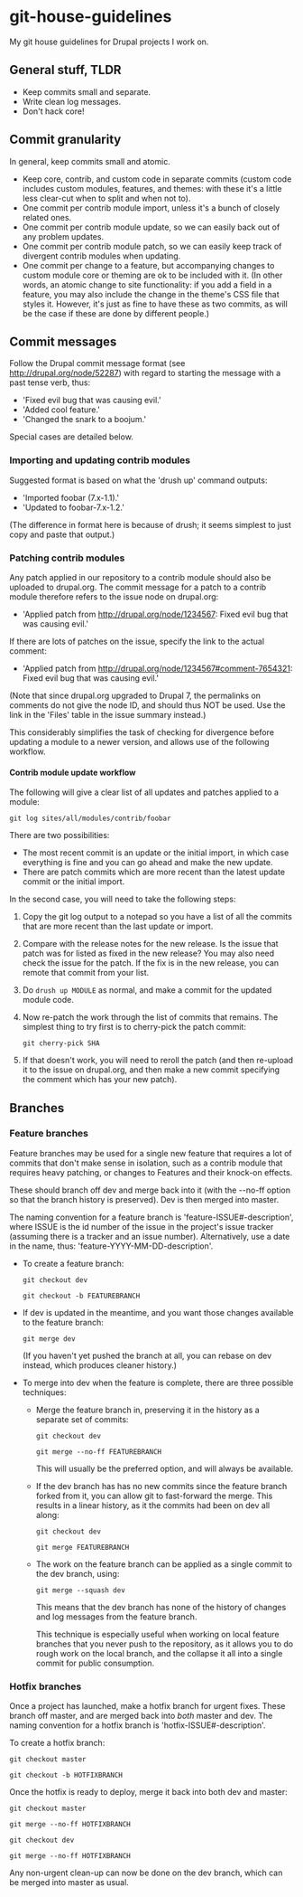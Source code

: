 git-house-guidelines
====================

My git house guidelines for Drupal projects I work on.

## General stuff, TLDR ##

* Keep commits small and separate.
* Write clean log messages.
* Don't hack core!

## Commit granularity ##

In general, keep commits small and atomic.

* Keep core, contrib, and custom code in separate commits (custom code includes custom modules, features, and themes: with these it's a little less clear-cut when to split and when not to).
* One commit per contrib module import, unless it's a bunch of closely related ones.
* One commit per contrib module update, so we can easily back out of any problem updates.
* One commit per contrib module patch, so we can easily keep track of divergent contrib modules when updating.
* One commit per change to a feature, but accompanying changes to custom module core or theming are ok to be included with it. (In other words, an atomic change to site functionality: if you add a field in a feature, you may also include the change in the theme's CSS file that styles it. However, it's just as fine to have these as two commits, as will be the case if these are done by different people.)

## Commit messages ##

Follow the Drupal commit message format (see http://drupal.org/node/52287) with regard to starting the message with a past tense verb, thus:

* 'Fixed evil bug that was causing evil.'
* 'Added cool feature.'
* 'Changed the snark to a boojum.'

Special cases are detailed below.

### Importing and updating contrib modules ###

Suggested format is based on what the 'drush up' command outputs:

* 'Imported foobar (7.x-1.1).'
* 'Updated to foobar-7.x-1.2.'

(The difference in format here is because of drush; it seems simplest to just copy and paste that output.)

### Patching contrib modules

Any patch applied in our repository to a contrib module should also be uploaded to drupal.org. The commit message for a patch to a contrib module therefore refers to the issue node on drupal.org:

* 'Applied patch from http://drupal.org/node/1234567: Fixed evil bug that was causing evil.'

If there are lots of patches on the issue, specify the link to the actual comment:

* 'Applied patch from http://drupal.org/node/1234567#comment-7654321: Fixed evil bug that was causing evil.'

(Note that since drupal.org upgraded to Drupal 7, the permalinks on comments do not give the node ID, and should thus NOT be used. Use the link in the 'Files' table in the issue summary instead.)

This considerably simplifies the task of checking for divergence before updating a module to a newer version, and allows use of the following workflow.

#### Contrib module update workflow ####

The following will give a clear list of all updates and patches applied to a module:

```
git log sites/all/modules/contrib/foobar
```

There are two possibilities:

- The most recent commit is an update or the initial import, in which case everything is fine and you can go ahead and make the new update.
- There are patch commits which are more recent than the latest update commit or the initial import.

In the second case, you will need to take the following steps:

1. Copy the git log output to a notepad so you have a list of all the commits that are more recent than the last update or import.
1. Compare with the release notes for the new release. Is the issue that patch was for listed as fixed in the new release? You may also need check the issue for the patch. If the fix is in the new release, you can remote that commit from your list.
2. Do ```drush up MODULE``` as normal, and make a commit for the updated module code.
3. Now re-patch the work through the list of commits that remains. The simplest thing to try first is to cherry-pick the patch commit:

    ```git cherry-pick SHA```
4. If that doesn't work, you will need to reroll the patch (and then re-upload it to the issue on drupal.org, and then make a new commit specifying the comment which has your new patch).

## Branches ##

### Feature branches ###

Feature branches may be used for a single new feature that requires a lot of commits that don't make sense in isolation, such as a contrib module that requires heavy patching, or changes to Features and their knock-on effects.

These should branch off dev and merge back into it (with the --no-ff option so that the branch history is preserved). Dev is then merged into master.

The naming convention for a feature branch is 'feature-ISSUE#-description', where ISSUE is the id number of the issue in the project's issue tracker (assuming there is a tracker and an issue number). Alternatively, use a date in the name, thus: 'feature-YYYY-MM-DD-description'.

* To create a feature branch:

    ```git checkout dev```

    ```git checkout -b FEATUREBRANCH```
* If dev is updated in the meantime, and you want those changes available to the feature branch:

    ```git merge dev```

    (If you haven't yet pushed the branch at all, you can rebase on dev instead, which produces cleaner history.)
* To merge into dev when the feature is complete, there are three possible techniques:
    * Merge the feature branch in, preserving it in the history as a separate set of commits:

        ```git checkout dev```

        ```git merge --no-ff FEATUREBRANCH```

        This will usually be the preferred option, and will always be available.

    * If the dev branch has has no new commits since the feature branch forked from it, you can allow git to fast-forward the merge. This results in a linear history, as it the commits had been on dev all along:

        ```git checkout dev```

        ```git merge FEATUREBRANCH```

    * The work on the feature branch can be applied as a single commit to the dev branch, using:

        ```git merge --squash dev```

        This means that the dev branch has none of the history of changes and log messages from the feature branch.

        This technique is especially useful when working on local feature branches that you never push to the repository, as it allows you to do rough work on the local branch, and the collapse it all into a single commit for public consumption.

### Hotfix branches ###

Once a project has launched, make a hotfix branch for urgent fixes. These branch off master, and are merged back into *both* master and dev. The naming convention for a hotfix branch is 'hotfix-ISSUE#-description'.

To create a hotfix branch:

```git checkout master```

```git checkout -b HOTFIXBRANCH```

Once the hotfix is ready to deploy, merge it back into both dev and master:

```git checkout master```

```git merge --no-ff HOTFIXBRANCH```

```git checkout dev```

```git merge --no-ff HOTFIXBRANCH```

Any non-urgent clean-up can now be done on the dev branch, which can be merged into master as usual.

